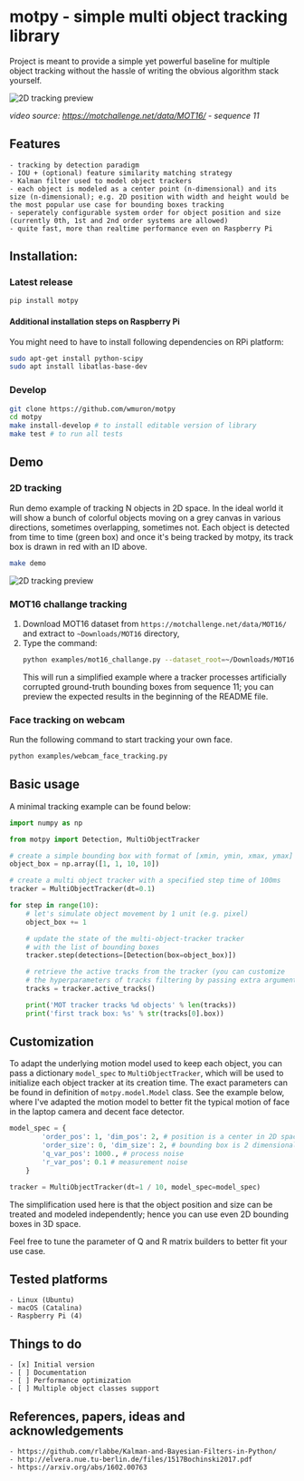 # motpy - simple multi object tracking library

Project is meant to provide a simple yet powerful baseline for multiple object tracking without the hassle of writing the obvious algorithm stack yourself.

![2D tracking preview](assets/mot16_challange.gif)

*video source: https://motchallenge.net/data/MOT16/ - sequence 11*

## Features
    - tracking by detection paradigm
    - IOU + (optional) feature similarity matching strategy
    - Kalman filter used to model object trackers
    - each object is modeled as a center point (n-dimensional) and its size (n-dimensional); e.g. 2D position with width and height would be the most popular use case for bounding boxes tracking
    - seperately configurable system order for object position and size (currently 0th, 1st and 2nd order systems are allowed)
    - quite fast, more than realtime performance even on Raspberry Pi

## Installation:

### Latest release

```bash
pip install motpy
```

#### Additional installation steps on Raspberry Pi

You might need to have to install following dependencies on RPi platform:
```bash
sudo apt-get install python-scipy
sudo apt install libatlas-base-dev
```

### Develop
```bash
git clone https://github.com/wmuron/motpy
cd motpy 
make install-develop # to install editable version of library
make test # to run all tests
```

## Demo

### 2D tracking

Run demo example of tracking N objects in 2D space. In the ideal world it will show a bunch of colorful objects moving on a grey canvas in various directions, sometimes overlapping, sometimes not. Each object is detected from time to time (green box) and once it's being tracked by motpy, its track box is drawn in red with an ID above.

```bash
make demo
```

![2D tracking preview](assets/2d_multi_object_tracking.gif)

### MOT16 challange tracking

1. Download MOT16 dataset from `https://motchallenge.net/data/MOT16/` and extract to `~Downloads/MOT16` directory,
2. Type the command: 
   ```bash
   python examples/mot16_challange.py --dataset_root=~/Downloads/MOT16 --seq_id=11
   ```
   This will run a simplified example where a tracker processes artificially corrupted ground-truth bounding boxes from sequence 11; you can preview the expected results in the beginning of the README file.

### Face tracking on webcam

Run the following command to start tracking your own face.
```bash
python examples/webcam_face_tracking.py
```

## Basic usage

A minimal tracking example can be found below:

```python
import numpy as np

from motpy import Detection, MultiObjectTracker

# create a simple bounding box with format of [xmin, ymin, xmax, ymax]
object_box = np.array([1, 1, 10, 10])

# create a multi object tracker with a specified step time of 100ms
tracker = MultiObjectTracker(dt=0.1)

for step in range(10):
    # let's simulate object movement by 1 unit (e.g. pixel)
    object_box += 1

    # update the state of the multi-object-tracker tracker
    # with the list of bounding boxes
    tracker.step(detections=[Detection(box=object_box)])

    # retrieve the active tracks from the tracker (you can customize
    # the hyperparameters of tracks filtering by passing extra arguments)
    tracks = tracker.active_tracks()

    print('MOT tracker tracks %d objects' % len(tracks))
    print('first track box: %s' % str(tracks[0].box))

```

## Customization

To adapt the underlying motion model used to keep each object, you can pass a dictionary `model_spec` to `MultiObjectTracker`, which will be used to initialize each object tracker at its creation time. The exact parameters can be found in definition of `motpy.model.Model` class. 
See the example below, where I've adapted the motion model to better fit the typical motion of face in the laptop camera and decent face detector.

```python
model_spec = {
        'order_pos': 1, 'dim_pos': 2, # position is a center in 2D space; under constant velocity model
        'order_size': 0, 'dim_size': 2, # bounding box is 2 dimensional; under constant velocity model
        'q_var_pos': 1000., # process noise
        'r_var_pos': 0.1 # measurement noise
    }

tracker = MultiObjectTracker(dt=1 / 10, model_spec=model_spec)
```

The simplification used here is that the object position and size can be treated and modeled independently; hence you can use even 2D bounding boxes in 3D space.

Feel free to tune the parameter of Q and R matrix builders to better fit your use case.

## Tested platforms
    - Linux (Ubuntu)
    - macOS (Catalina)
    - Raspberry Pi (4)

## Things to do
    - [x] Initial version
    - [ ] Documentation
    - [ ] Performance optimization
    - [ ] Multiple object classes support

## References, papers, ideas and acknowledgements
    - https://github.com/rlabbe/Kalman-and-Bayesian-Filters-in-Python/
    - http://elvera.nue.tu-berlin.de/files/1517Bochinski2017.pdf
    - https://arxiv.org/abs/1602.00763
